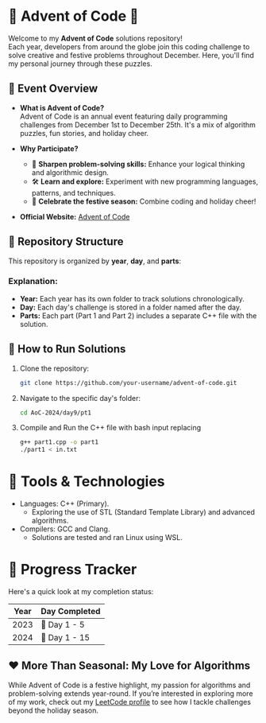 # 🎄 Advent of Code 🎄

Welcome to my **Advent of Code** solutions repository!  
Each year, developers from around the globe join this coding challenge to solve creative and festive problems throughout December. Here, you'll find my personal journey through these puzzles.



## 📅 Event Overview

- **What is Advent of Code?**  
  Advent of Code is an annual event featuring daily programming challenges from December 1st to December 25th. It's a mix of algorithm puzzles, fun stories, and holiday cheer.
  
- **Why Participate?**  
  - 🧠 **Sharpen problem-solving skills:** Enhance your logical thinking and algorithmic design.  
  - 🛠️ **Learn and explore:** Experiment with new programming languages, patterns, and techniques.  
  - 🎁 **Celebrate the festive season:** Combine coding and holiday cheer!

- **Official Website:** [Advent of Code](https://adventofcode.com)



## 📂 Repository Structure

This repository is organized by **year**, **day**, and **parts**:

### Explanation:
- **Year:** Each year has its own folder to track solutions chronologically.  
- **Day:** Each day's challenge is stored in a folder named after the day.  
- **Parts:** Each part (Part 1 and Part 2) includes a separate C++ file with the solution.  



## 🚀 How to Run Solutions

1. Clone the repository:
   ```bash
   git clone https://github.com/your-username/advent-of-code.git
   ```
2. Navigate to the specific day's folder:
   ```bash
   cd AoC-2024/day9/pt1
   ```
3. Compile and Run the C++ file with bash input replacing
   ```bash
   g++ part1.cpp -o part1
   ./part1 < in.txt
   ```


# 🔧 Tools & Technologies

- Languages: C++ (Primary).
  - Exploring the use of STL (Standard Template Library) and advanced algorithms.
- Compilers: GCC and Clang.
  - Solutions are tested and ran Linux using WSL.

 # 🌟 Progress Tracker

Here's a quick look at my completion status:

| Year  | Day Completed |
|-------|---------------|
| 2023  | 🎄 Day 1 - 5  |
| 2024  | 🎄 Day 1 - 15 |




## ❤️ More Than Seasonal: My Love for Algorithms

While Advent of Code is a festive highlight, my passion for algorithms and problem-solving extends year-round. If you’re interested in exploring more of my work, check out my [LeetCode profile](https://leetcode.com/AlexthePear/) to see how I tackle challenges beyond the holiday season.  




 


  

